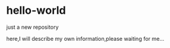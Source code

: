 # hello-world
just  a new repository 

here,I will describe my own information,please waiting for me...

